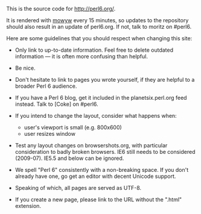 This is the source code for <http://perl6.org/>.

It is rendered with [mowyw](http://perlgeek.de/en/software/mowyw)
every 15 minutes, so updates to the repository should also result in
an update of perl6.org. If not, talk to moritz on #perl6.

Here are some guidelines that you should respect when changing this site:

  * Only link to up-to-date information. Feel free to delete outdated
    information — it is often more confusing than helpful.

  * Be nice.

  * Don't hesitate to link to pages you wrote yourself, if they are helpful to
    a broader Perl 6 audience.

  * If you have a Perl 6 blog, get it included in the planetsix.perl.org feed
    instead. Talk to \[Coke\] on #perl6.

  * If you intend to change the layout, consider what happens when:

      - user's viewport is small (e.g. 800x600)
      - user resizes window

  * Test any layout changes on browsershots.org, with particular consideration
    to badly broken browsers. IE6 still needs to be considered (2009-07).
    IE5.5 and below can be ignored.

  * We spell "Perl 6" consistently with a non-breaking space. If you don't
    already have one, go get an editor with decent Unicode support.

  * Speaking of which, all pages are served as UTF-8.

  * If you create a new page, please link to the URL without the
    ".html" extension.
